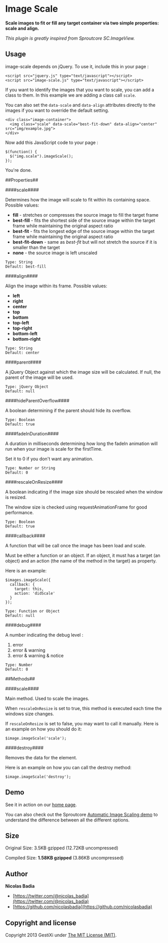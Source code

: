 Image Scale
===========

**Scale images to fit or fill any target container via two simple properties: scale and align.**

*This plugin is greatly inspired from Sproutcore SC.ImageView.*

## Usage ##

image-scale depends on jQuery. To use it, include this in your page :

    <script src="jquery.js" type="text/javascript"></script>
    <script src="image-scale.js" type="text/javascript"></script>

If you want to identify the images that you want to scale, you can add a class to them. In this example we are adding a class call `scale`.

You can also set the `data-scale` and `data-align` attributes directly to the images if you want to override the default setting.

    <div class="image-container">
      <img class="scale" data-scale="best-fit-down" data-align="center" src="img/example.jpg">
    </div>

Now add this JavaScript code to your page :

    $(function() {
      $("img.scale").imageScale();
    });

You're done.


##Properties##


####scale####

Determines how the image will scale to fit within its containing space. Possible values:

* **fill** - stretches or compresses the source image to fill the target frame
* **best-fill** - fits the shortest side of the source image within the target frame while maintaining the original aspect ratio
* **best-fit** - fits the longest edge of the source image within the target frame while maintaining the original aspect ratio
* **best-fit-down** - same as *best-fit* but will not stretch the source if it is smaller than the target
* **none** - the source image is left unscaled

<!-- -->

    Type: String
    Default: best-fill


####align####

Align the image within its frame. Possible values:

* **left**
* **right**
* **center**
* **top**
* **bottom**
* **top-left**
* **top-right**
* **bottom-left**
* **bottom-right**

<!-- -->
      
    Type: String
    Default: center


####parent####

A jQuery Object against which the image size will be calculated.
If null, the parent of the image will be used.
      
    Type: jQuery Object
    Default: null


####hideParentOverflow####

A boolean determining if the parent should hide its overflow.

    Type: Boolean
    Default: true


####fadeInDuration####

A duration in milliseconds determining how long the fadeIn animation 
will run when your image is scale for the firstTime.

Set it to 0 if you don't want any animation.

    Type: Number or String
    Default: 0


####rescaleOnResize####

A boolean indicating if the image size should be rescaled when the window is resized. 

The window size is checked using requestAnimationFrame for good performance.

    Type: Boolean
    Default: true
  

####callback####

A function that will be call once the image has been load and scale. 

Must be either a function or an object. If an object, it must has a target (an object) 
and an action (the name of the method in the target) as property.

Here is an example:

    $images.imageScale({ 
      callback: {
        target: this,
        action: 'didScale'
      }
    });

<!-- -->

    Type: Function or Object
    Default: null
  

####debug####

A number indicating the debug level :

1. error
2. error & warning
3. error & warning & notice

<!-- -->

    Type: Number
    Default: 0


##Methods##


####scale####

Main method. Used to scale the images.

When `rescaleOnResize` is set to true, this method is executed each time the
windows size changes.  

If `rescaleOnResize` is set to false, you may want to call it manually. Here is an 
example on how you should do it:

    $image.imageScale('scale');


####destroy####

Removes the data for the element.

Here is an example on how you can call the destroy method:

    $image.imageScale('destroy');



## Demo ##

See it in action on our [home page](https://www.gestixi.com).


You can also check out the Sproutcore [Automatic Image Scaling demo](http://showcase.sproutcore.com/#demos/Automatic%20Image%20Scaling) to understand the difference between all the different options.


## Size ##

Original Size:  3.5KB gzipped (12.72KB uncompressed)

Compiled Size:  **1.58KB gzipped** (3.86KB uncompressed)


## Author ##

**Nicolas Badia**

+ [https://twitter.com/@nicolas_badia](https://twitter.com/@nicolas_badia)
+ [https://github.com/nicolasbadia](https://github.com/nicolasbadia)


## Copyright and license

Copyright 2013 GestiXi under [The MIT License (MIT)](LICENSE).
